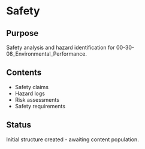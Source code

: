 # Safety

## Purpose
Safety analysis and hazard identification for 00-30-08_Environmental_Performance.

## Contents
- Safety claims
- Hazard logs
- Risk assessments
- Safety requirements

## Status
Initial structure created - awaiting content population.

